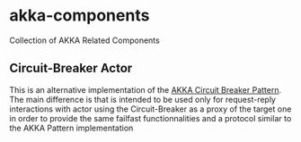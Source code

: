 # akka-components
Collection of AKKA Related Components

## Circuit-Breaker Actor

This is an alternative implementation of the [AKKA Circuit Breaker Pattern](http://doc.akka.io/docs/akka/snapshot/common/circuitbreaker.html). 
The main difference is that is intended to be used only for request-reply interactions with actor using the Circuit-Breaker as a proxy of the target one
in order to provide the same failfast functionnalities and a protocol similar to the AKKA Pattern implementation 
